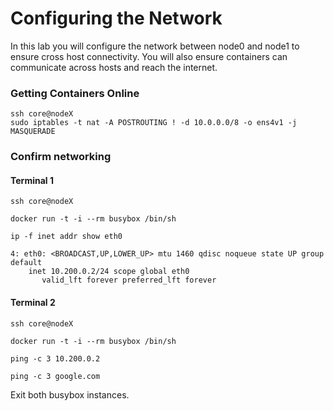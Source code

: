 # Configuring the Network

In this lab you will configure the network between node0 and node1 to ensure cross host connectivity. You will also ensure containers can communicate across hosts and reach the internet.

### Getting Containers Online

```
ssh core@nodeX
sudo iptables -t nat -A POSTROUTING ! -d 10.0.0.0/8 -o ens4v1 -j MASQUERADE
```

### Confirm networking

#### Terminal 1

```
ssh core@nodeX
```
```
docker run -t -i --rm busybox /bin/sh
```

```
ip -f inet addr show eth0
```

```
4: eth0: <BROADCAST,UP,LOWER_UP> mtu 1460 qdisc noqueue state UP group default 
    inet 10.200.0.2/24 scope global eth0
       valid_lft forever preferred_lft forever
```

#### Terminal 2

```
ssh core@nodeX
```

```
docker run -t -i --rm busybox /bin/sh
```

```
ping -c 3 10.200.0.2
```

```
ping -c 3 google.com
```

Exit both busybox instances.
